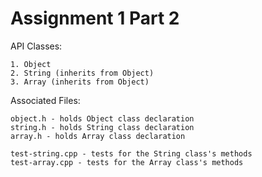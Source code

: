 # Assignment 1 Part 2

API Classes:

    1. Object
    2. String (inherits from Object)
    3. Array (inherits from Object)

Associated Files:

    object.h - holds Object class declaration
    string.h - holds String class declaration
    array.h - holds Array class declaration

    test-string.cpp - tests for the String class's methods
    test-array.cpp - tests for the Array class's methods